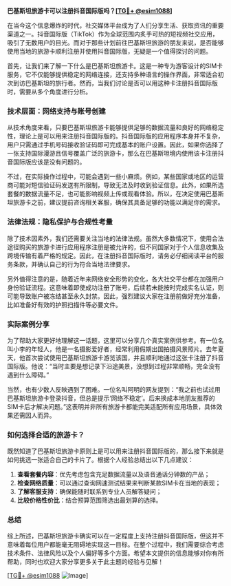 **巴基斯坦旅游卡可以注册抖音国际版吗？[[TG💪+ @esim1088](https://t.me/s/esim1088)]**

在当今这个信息爆炸的时代，社交媒体平台成为了人们分享生活、获取资讯的重要渠道之一。抖音国际版（TikTok）作为全球范围内炙手可热的短视频社交应用，吸引了无数用户的目光。而对于那些计划前往巴基斯坦旅游的朋友来说，是否能够使用当地的旅游卡顺利注册并使用抖音国际版，无疑是一个值得探讨的问题。

首先，让我们来了解一下什么是巴基斯坦旅游卡。这是一种专为游客设计的SIM卡服务，它不仅能够提供稳定的网络连接，还支持多种语言的操作界面，非常适合初次到访巴基斯坦的旅行者。然而，当我们讨论是否可以用这种卡注册抖音国际版时，需要从多个角度进行分析。

### 技术层面：网络支持与账号创建

从技术角度来看，只要巴基斯坦旅游卡能够提供足够的数据流量和良好的网络稳定性，理论上是可以用来注册抖音国际版的。抖音国际版的应用程序本身并不复杂，用户只需通过手机号码接收验证码即可完成基本的账户设置。因此，如果你选择了一张支持国际漫游且信号覆盖广泛的旅游卡，那么在巴基斯坦境内使用该卡注册抖音国际版应该是没有问题的。

不过，在实际操作过程中，可能会遇到一些小麻烦。例如，某些国家或地区的运营商可能对短信验证码发送有所限制，导致无法及时收到验证信息。此外，如果所选套餐的数据流量不足，也可能影响视频上传或观看体验。所以，在决定使用巴基斯坦旅游卡之前，建议提前咨询相关客服，确保其具备足够的功能以满足你的需求。

### 法律法规：隐私保护与合规性考量

除了技术因素外，我们还需要关注当地的法律法规。虽然大多数情况下，使用合法途径购买的旅游卡进行应用程序注册是被允许的，但不同国家对于个人信息收集及跨境传输有着严格的规定。因此，在注册抖音国际版时，请务必仔细阅读平台的服务条款，并确认自己的行为符合当地法律要求。

另外值得注意的是，随着近年来网络安全形势的变化，各大社交平台都在加强用户身份验证流程。这意味着即使成功注册了账号，后续若未能按时完成实名认证，则可能导致账户被冻结甚至永久封禁。因此，强烈建议大家在注册前做好充分准备，比如准备好有效的护照扫描件等必要文件。

### 实际案例分享

为了帮助大家更好地理解这一话题，这里可以分享几个真实案例供参考。有一位名叫小李的年轻人，他是一名摄影爱好者，经常利用假期出国拍摄风景照片。去年夏天，他首次尝试使用巴基斯坦旅游卡游览该国，并且顺利地通过这张卡注册了抖音国际版。他说：“当时主要是想记录下沿途美景，没想到过程非常顺畅，完全没有遇到什么障碍。”

当然，也有少数人反映遇到了困难。一位名叫阿明的网友提到：“我之前也试过用巴基斯坦旅游卡登录抖音，但总是提示‘网络不稳定’。后来换成本地朋友推荐的SIM卡后才解决问题。”这表明并非所有旅游卡都能完美适配所有应用场景，具体效果还需因人而异。

### 如何选择合适的旅游卡？

既然知道了巴基斯坦旅游卡原则上是可以用来注册抖音国际版的，那么接下来就是如何挑选一张适合自己的卡片了。根据个人经验总结出以下几点建议：

1. **查看套餐内容**：优先考虑包含充足数据流量以及语音通话分钟数的产品；
2. **检查网络质量**：可以通过查询网速测试结果来判断某款SIM卡在当地的表现；
3. **了解客服支持**：确保能随时联系到专业人员解答疑问；
4. **比较价格性价比**：结合预算范围筛选出最划算的选择。

### 总结

综上所述，巴基斯坦旅游卡确实可以在一定程度上支持注册抖音国际版，但这并不意味着每位用户都能毫无阻碍地实现这一目标。在整个过程中，我们需要综合考虑技术条件、法律风险以及个人偏好等多个方面。希望本文提供的信息能够对你有所帮助，同时也欢迎大家分享更多关于此主题的经验与见解！

[[TG💪+ @esim1088](https://t.me/s/esim1088) ![Image](https://i.postimg.cc/4NQfJmqS/Snipaste-2025-05-13-00-14-12.png)]